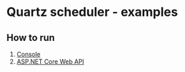 ﻿# Quartz scheduler - examples

## How to run

1. [Console](https://github.com/Valeriy1991/Scheduler.Quartz/tree/dev/examples/NetCore.ConsoleAsWindowsService)
2. [ASP.NET Core Web API](https://github.com/Valeriy1991/Scheduler.Quartz/tree/dev/examples/NetCore.WebApi)